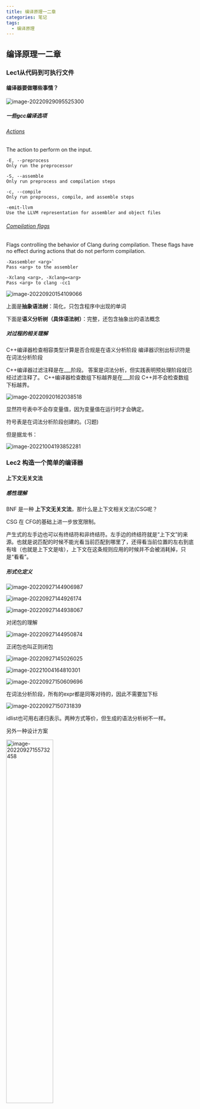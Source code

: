 ```yaml
---
title: 编译原理一二章
categories: 笔记
tags:
  - 编译原理
---
```

## 编译原理一二章

### Lec1从代码到可执行文件

#### 编译器要做哪些事情？

![image-20220929095525300](https://raw.githubusercontent.com/Lunaticsky-tql/blog_article_resources/main/%E7%BC%96%E8%AF%91%E5%8E%9F%E7%90%86%E4%B8%80%E4%BA%8C%E7%AB%A0/20221008190733227216_229_image-20220929095525300.png)

##### 一些gcc编译选项

###### [Actions](https://clang.llvm.org/docs/ClangCommandLineReference.html#id6)

The action to perform on the input.

```shell
-E, --preprocess
Only run the preprocessor

-S, --assemble
Only run preprocess and compilation steps

-c, --compile
Only run preprocess, compile, and assemble steps

-emit-llvm
Use the LLVM representation for assembler and object files
```

###### [Compilation flags](https://clang.llvm.org/docs/ClangCommandLineReference.html#id7)

Flags controlling the behavior of Clang during compilation. These flags have no effect during actions that do not perform compilation.

```shell
-Xassembler <arg>`
Pass <arg> to the assembler

-Xclang <arg>, -Xclang=<arg>
Pass <arg> to clang -cc1
```



![image-20220920154109066](https://raw.githubusercontent.com/Lunaticsky-tql/blog_article_resources/main/%E7%BC%96%E8%AF%91%E5%8E%9F%E7%90%86%E4%B8%80%E4%BA%8C%E7%AB%A0/20221008190735472529_960_image-20220920154109066.png)

上面是**抽象语法树**：简化，只包含程序中出现的单词

下面是**语义分析树（具体语法树）**：完整，还包含抽象出的语法概念

##### 对过程的相关理解

<p class="note note-info">C++编译器检查相容类型计算是否合规是在语义分析阶段
编译器识别出标识符是在词法分析阶段</p>

<p class="note note-warning">C++编译器过滤注释是在___阶段。
答案是词法分析，但实践表明预处理阶段就已经过滤注释了。
C++编译器检查数组下标越界是在___阶段
C++并不会检查数组下标越界。</p>

![image-20220920162038518](https://raw.githubusercontent.com/Lunaticsky-tql/blog_article_resources/main/%E7%BC%96%E8%AF%91%E5%8E%9F%E7%90%86%E4%B8%80%E4%BA%8C%E7%AB%A0/20221008190736776341_330_image-20220920162038518.png)

显然符号表中不会存变量值，因为变量值在运行时才会确定。

<p class="note note-info">符号表是在词法分析阶段创建的。(习题)</p>

但是据龙书：

![image-20221004193852281](https://raw.githubusercontent.com/Lunaticsky-tql/blog_article_resources/main/%E7%BC%96%E8%AF%91%E5%8E%9F%E7%90%86%E4%B8%80%E4%BA%8C%E7%AB%A0/20221008190738941427_725_image-20221004193852281.png)

### Lec2 构造一个简单的编译器

#### 上下文无关文法

##### 感性理解

BNF 是一种 **上下文无关文法**，那什么是上下文相关文法(CSG呢？

CSG 在 CFG的基础上进一步放宽限制。

产生式的左手边也可以有终结符和非终结符。左手边的终结符就是“上下文”的来源。也就是说匹配的时候不能光看当前匹配到哪里了，还得看当前位置的左右到底有啥（也就是上下文是啥），上下文在这条规则应用的时候并不会被消耗掉，只是“看看”。

##### 形式化定义

![image-20220927144906987](https://raw.githubusercontent.com/Lunaticsky-tql/blog_article_resources/main/%E7%BC%96%E8%AF%91%E5%8E%9F%E7%90%86%E4%B8%80%E4%BA%8C%E7%AB%A0/20221008190740496671_209_image-20220927144906987.png)



![image-20220927144926174](https://raw.githubusercontent.com/Lunaticsky-tql/blog_article_resources/main/%E7%BC%96%E8%AF%91%E5%8E%9F%E7%90%86%E4%B8%80%E4%BA%8C%E7%AB%A0/20221008190741666990_453_image-20220927144926174.png)

![image-20220927144938067](https://raw.githubusercontent.com/Lunaticsky-tql/blog_article_resources/main/%E7%BC%96%E8%AF%91%E5%8E%9F%E7%90%86%E4%B8%80%E4%BA%8C%E7%AB%A0/20221008190742819758_795_image-20220927144938067.png)

对闭包的理解

![image-20220927144950874](https://raw.githubusercontent.com/Lunaticsky-tql/blog_article_resources/main/%E7%BC%96%E8%AF%91%E5%8E%9F%E7%90%86%E4%B8%80%E4%BA%8C%E7%AB%A0/20221008190743880629_933_image-20220927144950874.png)

正闭包也叫正则闭包

![image-20220927145026025](https://raw.githubusercontent.com/Lunaticsky-tql/blog_article_resources/main/%E7%BC%96%E8%AF%91%E5%8E%9F%E7%90%86%E4%B8%80%E4%BA%8C%E7%AB%A0/20221008190746344914_185_image-20220927145026025.png)

![image-20221004164810301](https://raw.githubusercontent.com/Lunaticsky-tql/blog_article_resources/main/%E7%BC%96%E8%AF%91%E5%8E%9F%E7%90%86%E4%B8%80%E4%BA%8C%E7%AB%A0/20221008190747551802_775_image-20221004164810301.png)

![image-20220927150609696](https://raw.githubusercontent.com/Lunaticsky-tql/blog_article_resources/main/%E7%BC%96%E8%AF%91%E5%8E%9F%E7%90%86%E4%B8%80%E4%BA%8C%E7%AB%A0/20221008190748466161_250_image-20220927150609696.png)

在词法分析阶段，所有的expr都是同等对待的，因此不需要加下标

![image-20220927150731839](https://raw.githubusercontent.com/Lunaticsky-tql/blog_article_resources/main/%E7%BC%96%E8%AF%91%E5%8E%9F%E7%90%86%E4%B8%80%E4%BA%8C%E7%AB%A0/20221008190749626754_765_image-20220927150731839.png)

idlist也可用右递归表示。两种方式等价，但生成的语法分析树不一样。

另外一种设计方案

<img src="https://raw.githubusercontent.com/Lunaticsky-tql/blog_article_resources/main/%E7%BC%96%E8%AF%91%E5%8E%9F%E7%90%86%E4%B8%80%E4%BA%8C%E7%AB%A0/20221008190750857129_584_image-20220927155732458.png" alt="image-20220927155732458" width="50%" height="50%" />

##### 二义性语法和非二义性语法

非二义性语法

![image-20220927154102321](https://raw.githubusercontent.com/Lunaticsky-tql/blog_article_resources/main/%E7%BC%96%E8%AF%91%E5%8E%9F%E7%90%86%E4%B8%80%E4%BA%8C%E7%AB%A0/20221008190751862164_535_image-20220927154102321.png)

<img src="https://raw.githubusercontent.com/Lunaticsky-tql/blog_article_resources/main/%E7%BC%96%E8%AF%91%E5%8E%9F%E7%90%86%E4%B8%80%E4%BA%8C%E7%AB%A0/20221008190753296213_768_image-20220927154131189.png" alt="image-20220927154131189" width="50%" height="50%" />

采用二义性语法，则会产生歧义问题，同一段代码在不同编译器上产生不一样的结果，显然是我们不想看到的

![image-20220927154314035](https://raw.githubusercontent.com/Lunaticsky-tql/blog_article_resources/main/%E7%BC%96%E8%AF%91%E5%8E%9F%E7%90%86%E4%B8%80%E4%BA%8C%E7%AB%A0/20221008190754314719_452_image-20220927154314035.png)

但是在一定的场合下，通过设计合理的语法分析算法，我们是容许一定的二义性的，因为可以减小语法分析树的复杂性。

文法左递归，体现出运算符左结合，右递归则是右结合。

一个右结合的例子

<img src="https://raw.githubusercontent.com/Lunaticsky-tql/blog_article_resources/main/%E7%BC%96%E8%AF%91%E5%8E%9F%E7%90%86%E4%B8%80%E4%BA%8C%E7%AB%A0/20221008190755524185_246_image-20220927155426816.png" alt="image-20220927155426816" width="50%" height="50%" />

![image-20220927161055294](https://raw.githubusercontent.com/Lunaticsky-tql/blog_article_resources/main/%E7%BC%96%E8%AF%91%E5%8E%9F%E7%90%86%E4%B8%80%E4%BA%8C%E7%AB%A0/20221008190756637988_463_image-20220927161055294.png)

注意：不要跳级！左结合的，且从左往右替换。

##### 练习

###### 推导练习

![image-20220927161040537](https://raw.githubusercontent.com/Lunaticsky-tql/blog_article_resources/main/%E7%BC%96%E8%AF%91%E5%8E%9F%E7%90%86%E4%B8%80%E4%BA%8C%E7%AB%A0/20221008190758243317_959_image-20220927161040537.png)

![image-20220928164050330](https://raw.githubusercontent.com/Lunaticsky-tql/blog_article_resources/main/%E7%BC%96%E8%AF%91%E5%8E%9F%E7%90%86%E4%B8%80%E4%BA%8C%E7%AB%A0/20221008190759789619_359_image-20220928164050330.png)

![image-20220928164220732](https://raw.githubusercontent.com/Lunaticsky-tql/blog_article_resources/main/%E7%BC%96%E8%AF%91%E5%8E%9F%E7%90%86%E4%B8%80%E4%BA%8C%E7%AB%A0/20221008190801270074_244_image-20220928164220732.png)

1. S -> 0 S 1 | 0 1
2. S -> + S S | - S S | a
3. S -> S ( S ) S | ε
4. S -> a S b S | b S a S | ε

生成的语言：

1. L = {0<sup>n</sup>1<sup>n</sup> | n>=1}

2. L = {支持加法和减法的表达式的前缀表达形式}

3. L = {匹配括号的任意排列和嵌套的括号串，包括 ε}

   ()() (()())等

   有二义性：

   ![2.2.3-3](https://raw.githubusercontent.com/Lunaticsky-tql/blog_article_resources/main/%E7%BC%96%E8%AF%91%E5%8E%9F%E7%90%86%E4%B8%80%E4%BA%8C%E7%AB%A0/20221025232537498298_547_2.2.3-3.png)

4. L = {数量相同的a和b组成的符号串，包括 ε}

<p class="note note-warning">一个文法有二义性不一定就有两个推导！但一定有两课语法树</p>



[证明语法具有二义性的方法](https://blog.csdn.net/severestcritic/article/details/109816062?spm=1001.2101.3001.6661.1&utm_medium=distribute.pc_relevant_t0.none-task-blog-2%7Edefault%7ECTRLIST%7ERate-1-109816062-blog-88792616.pc_relevant_aa&depth_1-utm_source=distribute.pc_relevant_t0.none-task-blog-2%7Edefault%7ECTRLIST%7ERate-1-109816062-blog-88792616.pc_relevant_aa&utm_relevant_index=1)

###### 构建练习

①

通常左递归对应左结合，右递归对应右结合。

比如对于标识符列表：

1.  list -> list , id | id
2.  list -> id , list | id

1是左结合的，2是右结合的。

②

1. 证明：用下面文法生成的所有二进制串的值都能被3整除。`

   num -> 11 | 1001 | num 0 | num num

   符合该文法的二进制串一定是由任意数量的 11，1001 和 0 组成的最左位不为0的序列

   该序列的十进制和为：
   $$
   sum =\Sigma_n\left(2^1+2^0\right) *2^n+\Sigma_m\left(2^3+2^0\right) * 2^m\\
   =\Sigma_n 3*2^n+\Sigma_m 9 * 2^m
   $$
   

   显然是能被3整除的

2. 上面的文法是否能生成所有能被3整除的二进制串？

   不能。二进制串10101，数值为21，可被3整除，但无法由文法推导出。


#### 语法制导翻译

构造翻译模式，中缀->后缀
构造9-5+2的带语义动作的语法分析树，即输出其后缀表达式95-2+

![image-20220927164002512](https://raw.githubusercontent.com/Lunaticsky-tql/blog_article_resources/main/%E7%BC%96%E8%AF%91%E5%8E%9F%E7%90%86%E4%B8%80%E4%BA%8C%E7%AB%A0/20221008190802895392_835_image-20220927164002512.png)

按深度优先遍历即可打印（翻译）出后缀表达式

#### 语法分析

![image-20221004152318374](https://raw.githubusercontent.com/Lunaticsky-tql/blog_article_resources/main/%E7%BC%96%E8%AF%91%E5%8E%9F%E7%90%86%E4%B8%80%E4%BA%8C%E7%AB%A0/20221008190804367395_700_image-20221004152318374.png)

##### 自顶向下构造

###### 平凡算法：扫描输入分析

![image-20221004153229852](https://raw.githubusercontent.com/Lunaticsky-tql/blog_article_resources/main/%E7%BC%96%E8%AF%91%E5%8E%9F%E7%90%86%E4%B8%80%E4%BA%8C%E7%AB%A0/20221008190808051693_827_image-20221004153229852.png)

###### 优化：预测分析

![image-20221004152448359](https://raw.githubusercontent.com/Lunaticsky-tql/blog_article_resources/main/%E7%BC%96%E8%AF%91%E5%8E%9F%E7%90%86%E4%B8%80%E4%BA%8C%E7%AB%A0/20221008190811525061_463_image-20221004152448359.png)

$lookahead$在构造编译器的时候就可以完成。

实例分析

![image-20221004152827769](https://raw.githubusercontent.com/Lunaticsky-tql/blog_article_resources/main/%E7%BC%96%E8%AF%91%E5%8E%9F%E7%90%86%E4%B8%80%E4%BA%8C%E7%AB%A0/20221008190813022183_796_image-20221004152827769.png)

对于$simple$类似构造方法。

$lookahead$怎么构造？

![image-20221004153753520](https://raw.githubusercontent.com/Lunaticsky-tql/blog_article_resources/main/%E7%BC%96%E8%AF%91%E5%8E%9F%E7%90%86%E4%B8%80%E4%BA%8C%E7%AB%A0/20221008190816136501_201_image-20221004153753520.png)

总体思路是什么，还有什么问题？

![image-20221004154007046](https://raw.githubusercontent.com/Lunaticsky-tql/blog_article_resources/main/%E7%BC%96%E8%AF%91%E5%8E%9F%E7%90%86%E4%B8%80%E4%BA%8C%E7%AB%A0/20221008190818280251_227_image-20221004154007046.png)

##### 左递归问题

针对上面的预测分析法，我们发现：左递归会导致递归下降程序无限循环以及预测分析法的失效。

```c
void A(){
    switch(lookahead){
        case a:
            A();match(a);break;
        case b:
            match(b):break;
        default:
            report("syntax error")
    }
}
```

![image-20221004160548627](https://raw.githubusercontent.com/Lunaticsky-tql/blog_article_resources/main/%E7%BC%96%E8%AF%91%E5%8E%9F%E7%90%86%E4%B8%80%E4%BA%8C%E7%AB%A0/20221008190819993463_865_image-20221004160548627.png)

怎么消除？

固定的算法：

![image-20221004160612826](https://raw.githubusercontent.com/Lunaticsky-tql/blog_article_resources/main/%E7%BC%96%E8%AF%91%E5%8E%9F%E7%90%86%E4%B8%80%E4%BA%8C%E7%AB%A0/20221008190821656013_971_image-20221004160612826.png)

理解：$A=\beta \alpha \alpha ...$

采用右递归进行翻译

![image-20221004161628877](https://raw.githubusercontent.com/Lunaticsky-tql/blog_article_resources/main/%E7%BC%96%E8%AF%91%E5%8E%9F%E7%90%86%E4%B8%80%E4%BA%8C%E7%AB%A0/20221008190823148967_751_image-20221004161628877.png)

![image-20221004161643180](https://raw.githubusercontent.com/Lunaticsky-tql/blog_article_resources/main/%E7%BC%96%E8%AF%91%E5%8E%9F%E7%90%86%E4%B8%80%E4%BA%8C%E7%AB%A0/20221008190827034211_692_image-20221004161643180.png)

##### 练习

构造 S -> S ( S ) S | ε 的语法分析器

```python
# a program to test lookahead grammar analysis
# S -> S ( S ) S | ε to match brackets
# it can be simplified to S -> ( S ) S | ε

class Matcher:
    def __init__(self, string):
        self.string = string
        self.index = 0
        self.lookahead = self.string[self.index] if len(self.string) > 0 else ""
        self.process = "S"
        self.lookaheads = []

    def match(self, char):
        if char == '':
            return
        elif char == self.lookahead:
            self.index += 1
            if self.index < len(self.string):
                self.lookahead = self.string[self.index]
            else:
                self.lookahead = ""
        else:
            print("Not matched")
            exit(1)

    def S(self):
        self.lookaheads.append(self.lookahead)
        if self.lookahead == '(':
            self.process = self.process.replace("S", "( S ) S", 1)
            print(self.process)
            self.match('(')
            self.S()
            self.match(')')
            self.S()
        else:
            self.process = self.process.replace("S", "ε", 1)
            print(self.process)
            self.match('')

    def main(self):
        self.S()
        if self.lookahead == '':
            print("Matched")
            print(self.process)
            print(self.lookaheads)
        else:
            print("Not matched,the lookahead now is", self.lookahead)
            print(self.process)
            print(self.lookaheads)
            exit(1)


if __name__ == "__main__":
    print("Enter a string to match: ")
    target = input()
    matcher = Matcher(target)
    matcher.main()
```

运行结果：

![image-20221009204230516](https://raw.githubusercontent.com/Lunaticsky-tql/blog_article_resources/main/%E7%BC%96%E8%AF%91%E5%8E%9F%E7%90%86%E4%B8%80%E4%BA%8C%E7%AB%A0/20221025232547008661_894_image-20221009204230516.png)

#### 词法分析

